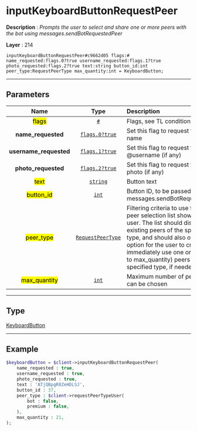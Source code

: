 # inputKeyboardButtonRequestPeer

**Description** : *Prompts the user to select and share one or more peers with the bot using messages\.sendBotRequestedPeer*

**Layer** : 214

```tl
inputKeyboardButtonRequestPeer#c9662d05 flags:# name_requested:flags.0?true username_requested:flags.1?true photo_requested:flags.2?true text:string button_id:int peer_type:RequestPeerType max_quantity:int = KeyboardButton;
```

---

## Parameters

| Name | Type | Description |
| :---: | :---: | :--- |
| <mark>flags</mark> | [`#`](type/#) | Flags, see TL conditional fields |
| **name_requested** | [`flags.0?true`](type/true) | Set this flag to request the peer's name |
| **username_requested** | [`flags.1?true`](type/true) | Set this flag to request the peer's @username (if any) |
| **photo_requested** | [`flags.2?true`](type/true) | Set this flag to request the peer's photo (if any) |
| <mark>text</mark> | [`string`](type/string) | Button text |
| <mark>button_id</mark> | [`int`](type/int) | Button ID, to be passed to messages.sendBotRequestedPeer |
| <mark>peer_type</mark> | [`RequestPeerType`](type/RequestPeerType) | Filtering criteria to use for the peer selection list shown to the user. The list should display all existing peers of the specified type, and should also offer an option for the user to create and immediately use one or more (up to max_quantity) peers of the specified type, if needed |
| <mark>max_quantity</mark> | [`int`](type/int) | Maximum number of peers that can be chosen |

---

## Type

[KeyboardButton](type/KeyboardButton)

---

## Example

```php
$keyboardButton = $client->inputKeyboardButtonRequestPeer(
	name_requested : true,
	username_requested : true,
	photo_requested : true,
	text : 'ATjQBpgR8ZeHDLSJ',
	button_id : 37,
	peer_type : $client->requestPeerTypeUser(
		bot : false,
		premium : false,
	),
	max_quantity : 21,
);
```